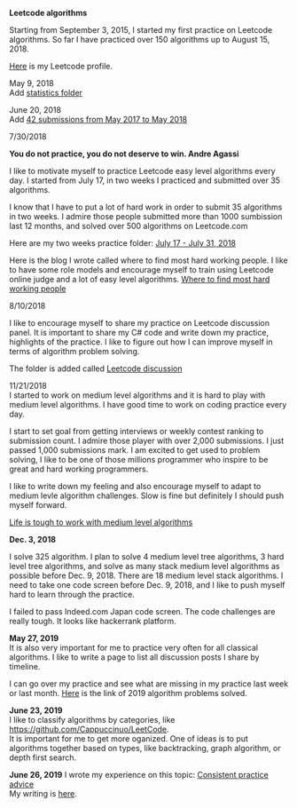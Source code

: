 **Leetcode algorithms**

Starting from September 3, 2015, I started my first practice on Leetcode algorithms. So far I have practiced over 150 algorithms up to August 15, 2018. 

[Here](https://leetcode.com/jianminchen/) is my Leetcode profile.

 
May 9, 2018<br>
Add [statistics folder](https://github.com/jianminchen/Leetcode_C-/tree/master/Practice%20statistics)<br>

June 20, 2018<br>
Add [42 submissions from May 2017 to May 2018](https://github.com/jianminchen/Leetcode_C-/tree/master/2017%20May%20-%202018%20May%2042%20Algorithms%20Submission)<br>

7/30/2018<br>

**You do not practice, you do not deserve to win. Andre Agassi**<br>

I like to motivate myself to practice Leetcode easy level algorithms every day. I started from July 17, in two weeks I practiced and submitted over 35 algorithms.

I know that I have to put a lot of hard work in order to submit 35 algorithms in two weeks. I admire those people submitted more than 1000 sumbission last 12 months, and solved over 500 algorithms on Leetcode.com

Here are my two weeks practice folder:
[July 17 - July 31, 2018](https://github.com/jianminchen/Leetcode_Julia/tree/master/By%20Date/2018%20July%2017%20-%20July%2031%20two%20week%20practice)

Here is the blog I wrote called where to find most hard working people. I like to have some role models and encourage myself to train using Leetcode online judge and a lot of easy level algorithms. 
[Where to find most hard working people](http://juliachencoding.blogspot.com/2018/07/where-to-find-most-hard-working-people.html)

8/10/2018<br>

I like to encourage myself to share my practice on Leetcode discussion panel. It is important to share my C# code and write down my practice, highlights of the practice. I like to figure out how I can improve myself in terms of algorithm problem solving. 

The folder is added called [Leetcode discussion](https://github.com/jianminchen/Leetcode_Julia/tree/master/Leetcode%20discussion)

11/21/2018<br>
I started to work on medium level algorithms and it is hard to play with medium level algorithms. I have good time to work on coding practice every day. 

I start to set goal from getting interviews or weekly contest ranking to submission count. I admire those player with over 2,000  submissions. I just passed 1,000 submissions mark. I am excited to get used to problem solving, I like to be one of those millions programmer who inspire to be great and hard working programmers. 

I like to write down my feeling and also encourage myself to adapt to medium levle algorithm challenges. Slow is fine but definitely I should push myself forward. 

[Life is tough to work with medium level algorithms](https://juliachencoding.blogspot.com/2018/11/life-is-tough-to-work-with-18-medium.html)<br>

**Dec. 3, 2018** <br>

I solve 325 algorithm. I plan to solve 4 medium level tree algorithms, 3 hard level tree algorithms, and solve as many stack medium level algorithms as possible before Dec. 9, 2018. There are 18 medium level stack algorithms. I need to take one code screen before Dec. 9, 2018, and I like to push myself hard to learn through the practice. 

I failed to pass Indeed.com Japan code screen. The code challenges are really tough. It looks like hackerrank platform. <br>

**May 27, 2019**<br>
It is also very important for me to practice very often for all classical algorithms. I like to write a page to list all discussion posts I share by timeline. <br>

I can go over my practice and see what are missing in my practice last week or last month. 
[Here](https://github.com/jianminchen/Leetcode_Julia/blob/master/Leetcode%20discussion/2019AlgorithmPractice.md) is the link of 2019 algorithm problems solved. 

**June 23, 2019**<br>
I like to classify algorithms by categories, like https://github.com/Cappuccinuo/LeetCode. <br>
It is important for me to get more oganized. One of ideas is to put algorithms together based on types, like backtracking, graph algorithm, or depth first search. <br>

**June 26, 2019**
I wrote my experience on this topic: [Consistent practice advice](https://leetcode.com/discuss/general-discussion/318537/consistent-practice-advice)<br>
My writing is [here](https://leetcode.com/discuss/general-discussion/318537/Consistent-Practice-Advice/296196).<br>
